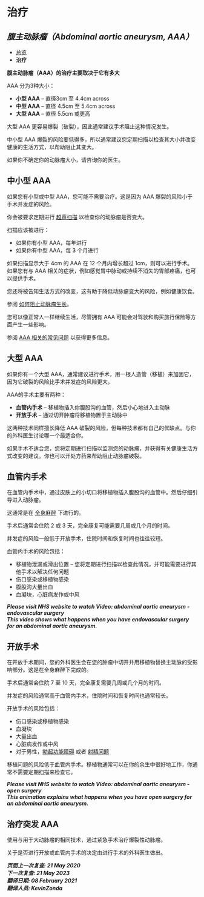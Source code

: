 <!-- AAA/Abdominal aortic aneurysm -->

# **治疗**

## *腹主动脉瘤（Abdominal aortic aneurysm, AAA）*

- [总览](abdominal-aortic-aneurysm.md)
- **治疗**

**腹主动脉瘤（AAA）的治疗主要取决于它有多大**

AAA 分为3种大小：

- **小型 AAA** – 直径3cm 至 4.4cm across
- **中型 AAA** – 直径 4.5cm 至 5.4cm across
- **大型 AAA** – 直径 5.5cm 或更高

大型 AAA 更容易爆裂（破裂），因此通常建议手术阻止这种情况发生。

中小型 AAA 爆裂的风险要低得多，所以通常建议您定期扫描以检查其大小并改变健康的生活方式，以帮助阻止其变大。

如果你不确定你的动脉瘤大小，请咨询你的医生。



## 中小型 AAA

如果您有小型或中型 AAA，您可能不需要治疗。这是因为 AAA 爆裂的风险小于手术并发症的风险。

你会被要求定期进行 [超声扫描](ultrasound-scan.md) 以检查你的动脉瘤是否变大。

扫描应该被进行：

- 如果你有小型 AAA，每年进行
- 如果你有中型 AAA，每 3 个月进行

如果扫描显示大于 4cm 的 AAA 在 12 个月内增长超过 1cm，则可以进行手术。如果您有与 AAA 相关的症状，例如感觉胃中脉动或持续不消失的胃部疼痛，也可以提供手术。

您还将被告知生活方式的改变，这有助于降低动脉瘤变大的风险，例如健康饮食。

参阅 [如何阻止动脉瘤生长](https://www.nhs.uk/conditions/abdominal-aortic-aneurysm/#prevention)。

您可以像正常人一样继续生活，尽管拥有 AAA 可能会对驾驶和购买旅行保险等方面产生一些影响。

参阅 [AAA 相关的常见问题](https://www.nhs.uk/conditions/abdominal-aortic-aneurysm-screening/faqs/) 以获得更多信息。



## 大型 AAA

如果你有一个大型 AAA，通常建议进行手术，用一根人造管（移植）来加固它，因为它破裂的风险比手术并发症的风险更大。

AAA的手术主要有两种：

- **血管内手术** – 移植物插入你腹股沟的血管，然后小心地进入主动脉
- **开放手术** – 通过切开肿瘤将移植物置于主动脉中

这两种技术同样擅长降低 AAA 破裂的风险，但每种技术都有自己的优缺点。与你的外科医生讨论哪一个最适合你。

如果手术不适合您，您将定期进行扫描以监测您的动脉瘤，并获得有关健康生活方式改变的建议。你也可以开处方药来帮助阻止动脉瘤破裂。



## 血管内手术

在血管内手术中，通过皮肤上的小切口将移植物插入腹股沟的血管中。然后仔细引导进入动脉瘤。

这通常是在 [全身麻醉](https://www.nhs.uk/conditions/general-anaesthesia/) 下进行的。

手术后通常会住院 2 或 3 天，完全康复可能需要几周或几个月的时间。

并发症的风险一般低于开放手术，住院时间和恢复时间也往往较短。

血管内手术的风险包括：

- 移植物泄漏或滑出位置 – 您将定期进行扫描以检查此情况，并可能需要进行其他手术以解决任何问题
- 伤口感染或移植物感染
- 腹股沟大量出血
- 血凝块，心脏病发作或中风

***Please visit NHS website to watch Video: abdominal aortic aneurysm - endovascular surgery***  
***This video shows what happens when you have endovascular surgery for an abdominal aortic aneurysm.***



## 开放手术

在开放手术期间，您的外科医生会在您的肿瘤中切开并用移植物替换主动脉的受影响部分。这是在全身麻醉下完成的。

手术后通常会住院 7 至 10 天，完全康复需要几周或几个月的时间。

并发症的风险通常高于血管内手术，住院时间和恢复时间也通常较长。

开放手术的风险包括：

- 伤口感染或移植物感染
- 血凝块
- 大量出血
- 心脏病发作或中风
- 对于男性，[勃起功能障碍](https://www.nhs.uk/conditions/erection-problems-erectile-dysfunction/) 或者 [射精问题](https://www.nhs.uk/conditions/ejaculation-problems/)

移植问题的风险低于血管内手术。移植物通常可以在你的余生中很好地工作，你通常不需要定期扫描来检查它。

***Please visit NHS website to watch Video: abdominal aortic aneurysm - open surgery***  
***This animation explains what happens when you have open surgery for an abdominal aortic aneurysm.***



## 治疗突发 AAA

使用与用于大动脉瘤的相同技术，通过紧急手术治疗爆裂性动脉瘤。

关于是否进行开放或血管内手术的决定由进行手术的外科医生做出。

***页面上一次复查: 21 May 2020  
下一次复查: 21 May 2023  
翻译日期: 08 February 2021  
翻译人员: KevinZonda***
